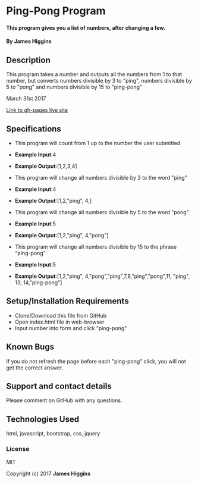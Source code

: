 # Ping-Pong Program

#### This program gives you a list of numbers, after changing a few.

#### By James Higgins

## Description

This program takes a number and outputs all the numbers from 1  to that number, but converts numbers divisible by 3 to "ping", numbers divisible by 5 to "pong" and numbers divisible by 15 to "ping-pong"

March 31st 2017

[Link to gh-pages live site](https://jamesmilanhiggins.github.io/ping-pong)

## Specifications

*  This program will count from 1 up to the number the user submitted
  * **Example Input**:4
  * **Example Output**:[1,2,3,4]

*  This program will change all numbers divisible by 3 to the word "ping"
  * **Example Input**:4
  * **Example Output**:[1,2,"ping", 4,]

*  This program will change all numbers divisible by 5 to the word "pong"
  * **Example Input**:5
  * **Example Output**:[1,2,"ping", 4,"pong"]

*  This program will change all numbers divisible by 15 to the phrase "ping-pong"
  * **Example Input**:5
  * **Example Output**:[1,2,"ping", 4,"pong","ping",7,8,"ping","pong",11, "ping", 13, 14,"ping-pong"]


## Setup/Installation Requirements

* Clone/Download this file from GitHub
* Open index.html file in web-browser
* Input number into form and click "ping-pong"


## Known Bugs

If you do not refresh the page before each "ping-pong" click, you will not get the correct answer.

## Support and contact details

Please comment on GitHub with any questions.

## Technologies Used

html, javascript, bootstrap, css, jquery

### License

MIT

Copyright (c) 2017 **James Higgins**
